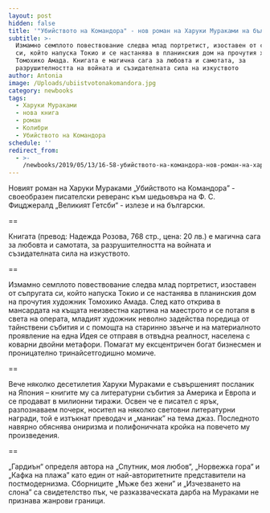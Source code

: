 ```yaml
---
layout: post
hidden: false
title: '"Убийството на Командора" - нов роман на Харуки Мураками на български'
subtitle: >-
  Измамно семплото повествование следва млад портретист, изоставен от съпругата
  си, който напуска Токио и се настанява в планинския дом на прочутия художник
  Томохико Амада. Книгата е магична сага за любовта и самотата, за
  разрушителността на войната и съзидателната сила на изкуството
author: Antonia
image: /Uploads/ubiistvotonakomandora.jpg
category: newbooks
tags:
  - Харуки Мураками
  - нова книга
  - роман
  - Колибри
  - Убийството на Командора
schedule: ''
redirect_from:
  - >-
    /newbooks/2019/05/13/16-58-убийството-на-командора-нов-роман-на-харуки-мураками-на-български
---
```

Новият роман на Харуки Мураками „Убийството на Командора” - своеобразен писателски реверанс към шедьовъра на Ф. С. Фицджералд „Великият Гетсби“ - излезе и на български.

\==

Книгата (превод: Надежда Розова, 768 стр., цена: 20 лв.) е магична сага за любовта и самотата, за разрушителността на войната и съзидателната сила на изкуството. 

\==

Измамно семплото повествование следва млад портретист, изоставен от съпругата си, който напуска Токио и се настанява в планинския дом на прочутия художник Томохико Амада. След като открива в мансардата на къщата неизвестна картина на маестрото и се потапя в света на операта, младият художник неволно задейства поредица от тайнствени събития и с помощта на старинно звънче и на материалното проявление на една Идея се отправя в отвъдна реалност, населена с коварни двойни метафори. Помагат му ексцентричен богат бизнесмен и проницателно тринайсетгодишно момиче.

\==

Вече няколко десетилетия Харуки Мураками е съвършеният посланик на Япония – книгите му са литературни събития за Америка и Европа и се продават в милионни тиражи. Освен че е писател с ярък, разпознаваем почерк, носител на няколко световни литературни награди, той е изтъкнат преводач и „маниак” на тема джаз. Последното навярно обяснява ониризма и полифоничната кройка на повечето му произведения. 

\==

„Гардиън“ определя автора на „Спутник, моя любов“, „Норвежка гора“ и „Кафка на плажа” като един от най-авторитетните представители на постмодернизма. Сборниците „Мъже без жени” и „Изчезването на слона” са свидетелство пък, че разказваческата дарба на Мураками не признава жанрови граници.
